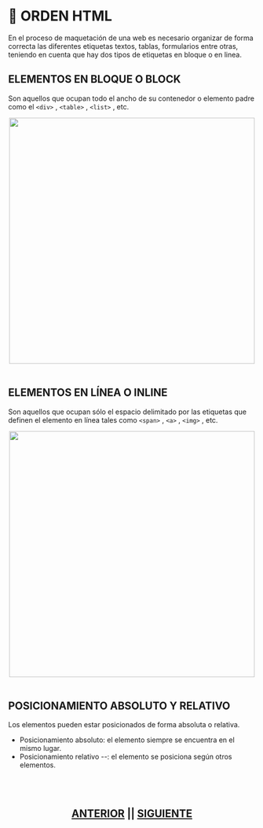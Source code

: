 # 	:book: ORDEN HTML
En el proceso de maquetación de una web es necesario organizar de forma correcta las diferentes etiquetas textos, tablas, formularios entre otras, teniendo en cuenta que hay dos tipos de etiquetas en bloque o en linea.

## ELEMENTOS EN BLOQUE O BLOCK
Son aquellos que ocupan todo el ancho de su contenedor o elemento padre como el `<div>` , `<table>` , `<list>` , etc.

<div align="center">

<img src="https://github.com/judali05/HTML-5/assets/129390687/2d8ce73c-a249-40fe-a947-571f2aaf70cd" style=" width: 500px;">
  
</div>
<br>

## ELEMENTOS EN LÍNEA O INLINE
Son aquellos que ocupan sólo el espacio delimitado por las etiquetas que definen el elemento en línea tales como `<span>` , `<a>` , `<img>` , etc.

<div align="center">

<img src="https://github.com/judali05/HTML-5/assets/129390687/d0fe1586-ad12-42da-a492-ec43eb1f5aae" style=" width: 500px;">
  
</div>
<br>

## POSICIONAMIENTO ABSOLUTO Y RELATIVO
Los elementos pueden estar posicionados de forma absoluta o relativa.

* Posicionamiento absoluto: el elemento siempre se encuentra en el mismo lugar.
* Posicionamiento relativo --: el elemento se posiciona según otros elementos.

<br>
<br>

<div align="center">
  
  ##  [ANTERIOR](https://github.com/judali05/HTML-5/blob/main/RUTA/6%23%20ELEMENTOS%20MULTIMEDIA.md)  ||  [SIGUIENTE](https://github.com/judali05/HTML-5/blob/main/RUTA/8%23%20MARCADORES.md)
  
</div>
